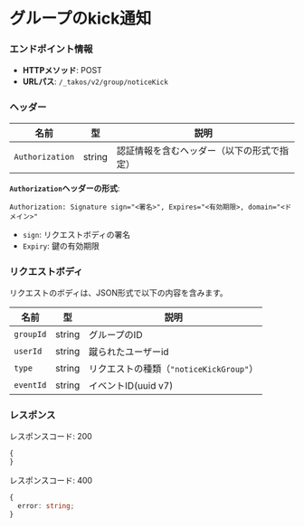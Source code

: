 # グループのkick通知

### エンドポイント情報

- **HTTPメソッド**: POST
- **URLパス**: `/_takos/v2/group/noticeKick`

### ヘッダー

| 名前            | 型     | 説明                                       |
| --------------- | ------ | ------------------------------------------ |
| `Authorization` | string | 認証情報を含むヘッダー（以下の形式で指定） |

**`Authorization`ヘッダーの形式**:

```
Authorization: Signature sign="<署名>", Expires="<有効期限>, domain="<ドメイン>"
```

- `sign`: リクエストボディの署名
- `Expiry`: 鍵の有効期限

### リクエストボディ

リクエストのボディは、JSON形式で以下の内容を含みます。

| 名前      | 型     | 説明                                                                |
| --------- | ------ | ------------------------------------------------------------------- |
| `groupId` | string | グループのID                                                        |
| `userId`  | string | 蹴られたユーザーid                                        |
| `type`    | string | リクエストの種類（`"noticeKickGroup"`）                                |
| `eventId`   | string | イベントID(uuid v7)                     |

### レスポンス

レスポンスコード: 200

```ts
{
}
```

レスポンスコード: 400

```ts
{
  error: string;
}
```
